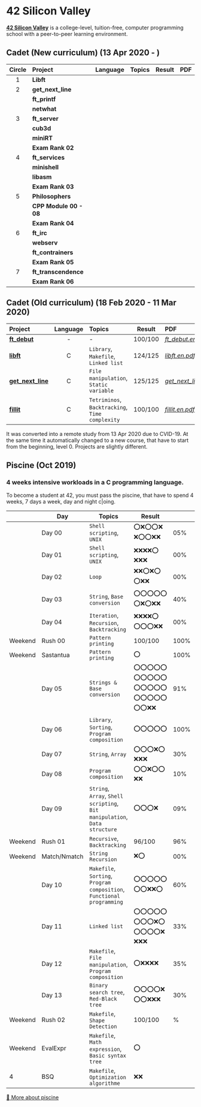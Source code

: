 # 42 Silicon Valley

**[42 Silicon Valley]** is a college-level, tuition-free, computer programming school with a peer-to-peer learning environment.

[42 Silicon Valley]: https://www.42.us.org

## Cadet (New curriculum) (13 Apr 2020 - )

|Circle|Project|Language|Topics|Result|PDF|
|:-:|:-|:-:|:-|:-:|:-|
|1|**Libft**|||||
|2|**get_next_line**|||||
||**ft_printf**|||||
||**netwhat**|||||
|3|**ft_server**|||||
||**cub3d**|||||
||**miniRT**|||||
||**Exam Rank 02**|||||
|4|**ft_services**|||||
||**minishell**|||||
||**libasm**|||||
||**Exam Rank 03**|||||
|5|**Philosophers**|||||
||**CPP Module 00 - 08**|||||
||**Exam Rank 04**|||||
|6|**ft_irc**|||||
||**webserv**|||||
||**ft_contrainers**|||||
||**Exam Rank 05**|||||
|7|**ft_transcendence**|||||
||**Exam Rank 06**|||||

## Cadet (Old curriculum) (18 Feb 2020 - 11 Mar 2020)

|Project|Language|Topics|Result|PDF|
|:-|:-:|:-|:-:|:-|
|[**ft_debut**]|-|-|100/100|[*ft_debut.en.pdf*]|
|[**libft**]|C|`Library`, `Makefile`, `Linked list`|124/125|[*libft.en.pdf*]|
|[**get_next_line**]|C|`File manipulation`, `Static variable`|125/125|[*get_next_line.en.pdf*]|
|[**fillit**]|C|`Tetriminos`, `Backtracking`, `Time complexity`|100/100|[*fillit.en.pdf*]|

[**ft_debut**]: https://github.com/lisy0123/42/tree/master/Cadet_old/ft_debut
[**libft**]: https://github.com/lisy0123/42/tree/master/Cadet_old/libft
[**get_next_line**]: https://github.com/lisy0123/42/tree/master/Cadet_old/get_next_line
[**fillit**]: https://github.com/lisy0123/42/tree/master/Cadet_old/fillit

[*ft_debut.en.pdf*]: https://github.com/lisy0123/42/blob/master/Cadet_old/PDF/ft_debut.en.pdf
[*libft.en.pdf*]: https://github.com/lisy0123/42/blob/master/Cadet_old/PDF/libft.en.pdf
[*get_next_line.en.pdf*]: https://github.com/lisy0123/42/blob/master/Cadet_old/PDF/get_next_line.en.pdf
[*fillit.en.pdf*]: https://github.com/lisy0123/42/blob/master/Cadet_old/PDF/fillit.en.pdf

It was converted into a remote study from 13 Apr 2020 due to CVID-19.
At the same time it automatically changed to a new course, that have to start from the beginning, level 0. 
Projects are slightly different.

## Piscine (Oct 2019)

### 4 weeks intensive workloads in a C programming language. 
To become a student at 42, you must pass the piscine, that have to spend 4 weeks, 7 days a week, day and night c|oing. 

||Day|Topics|Result||PDF|
|-|-|-|-|-|-|
||Day 00|`Shell scripting`, `UNIX`|:o::x::o::o::x: :x::o::o::x::x:|05%||
||Day 01|`Shell scripting`, `UNIX`|:x::x::x::x::o: :x::x::x:|00%||
||Day 02|`Loop`|:x::x::o::x::o: :o::x::x:|00%||
||Day 03|`String`, `Base conversion`|:o::o::o::o::o: :o::x::o::x::x:|40%||
||Day 04|`Iteration`, `Recursion`, `Backtracking`|:x::x::x::x::o: :o::o::o::x::x:|00%||
|Weekend|Rush 00|`Pattern printing`|100/100|100%||
|Weekend|Sastantua|`Pattern printing`|:o:|100%||
||Day 05|`Strings & Base conversion`|:o::o::o::o::o: :o::o::o::o::o: :o::o::o::o::o: :o::o::o::o::o: :o::o::x::x:|91%||
||Day 06|`Library`, `Sorting`, `Program composition`|:o::o::o::o::o:|100%||
||Day 07|`String`, `Array`|:o::o::o::x::o: :x::x::x:|30%||
||Day 08|`Program composition`|:o::o::x::o::o: :x::x:|10%|
||Day 09|`String`, `Array`, `Shell scripting`, `Bit manipulation`, `Data structure`|:o::o::o::x:|09%||
|Weekend|Rush 01|`Recursive`, `Backtracking`|96/100|96%||
|Weekend|Match/Nmatch|`String Recursion`|:x::o:|00%||
||Day 10|`Makefile`, `Sorting`, `Program composition`, `Functional programming`|:o::o::o::o::o: :o::o::x::x::o:|60%||
||Day 11|`Linked list`|:o::o::o::o::o: :o::o::o::x::o: :o::o::o::o::x: :x::x::x:|33%||
||Day 12|`Makefile`, `File manipulation`, `Program composition`|:o::x::x::x::x:|35%||
||Day 13|`Binary search tree`, `Red-Black tree`|:o::o::o::o::x: :o::o::x::x::x:|30%||
|Weekend|Rush 02|`Makefile`, `Shape Detection`|100/100|%||
|Weekend|EvalExpr|`Makefile`, `Math expression`, `Basic syntax tree`|:o:||
|4|BSQ|`Makefile`, `Optimization algorithme`|:x::x:||

[:book: More about piscine](https://www.42.us.org/program/piscine)
<!--stackedit_data:
eyJoaXN0b3J5IjpbNzEwMTk2ODQwLDIxMjk5Njg2NywtMTk1Nz
U0ODY5OCwtMTE5NTgxNzk1NCwtNjYwNTg2NTY5LDExNzczNzUz
MzYsMTIyMDkzOTQ5LC05NzY3Mjg1NzldfQ==
-->